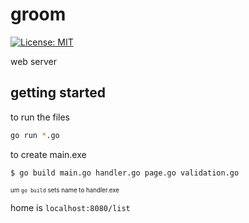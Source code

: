 # groom
[![License: MIT](https://img.shields.io/badge/License-MIT-yellow.svg)](https://opensource.org/licenses/MIT)

web server

## getting started

to run the files

```sh
go run *.go
```

to create main.exe

```sh
$ go build main.go handler.go page.go validation.go
```
<sub><sub>um `go build` sets name to handler.exe</sub></sub>



home is `localhost:8080/list`
